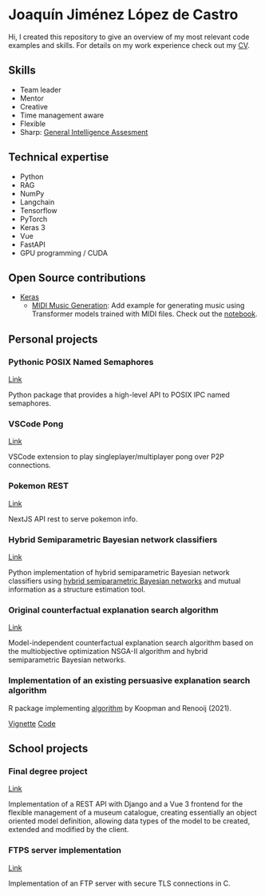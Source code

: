 # Joaquín Jiménez López de Castro

Hi, I created this repository to give an overview of my most relevant code examples and skills. For details on my work experience check out my [CV](https://github.com/johacks/CV/blob/main/CV.pdf).

## Skills

- Team leader
- Mentor
- Creative
- Time management aware
- Flexible
- Sharp: [General Intelligence Assesment](https://github.com/johacks/CV/blob/main/GeneralIntelligenceAssesment.pdf)

## Technical expertise
- Python
- RAG
- NumPy
- Langchain
- Tensorflow
- PyTorch
- Keras 3
- Vue
- FastAPI
- GPU programming / CUDA

## Open Source contributions

- [Keras](https://github.com/keras-team)
    - [MIDI Music Generation](https://github.com/keras-team/keras-io/pull/1992): Add example for generating music using Transformer models trained with MIDI files. Check out the [notebook](https://github.com/keras-team/keras-io/blob/master/examples/generative/ipynb/midi_generation_with_transformer.ipynb).

## Personal projects

### Pythonic POSIX Named Semaphores

[Link](https://github.com/johacks/named-semaphores)

Python package that provides a high-level API to POSIX IPC named semaphores.

### VSCode Pong

[Link](https://github.com/johacks/vscode-pong)

VSCode extension to play singleplayer/multiplayer pong over P2P connections.

### Pokemon REST

[Link](https://github.com/johacks/pokemon-rest)

NextJS API rest to serve pokemon info.

### Hybrid Semiparametric Bayesian network classifiers

[Link](https://github.com/johacks/anexoTFM/blob/main/spbn_classifier.py)

Python implementation of hybrid semiparametric Bayesian network classifiers using [hybrid semiparametric Bayesian networks](https://doi.org/10.1007/s11749-022-00812-3) and mutual information as a structure estimation tool.

### Original counterfactual explanation search algorithm

[Link](https://github.com/johacks/anexoTFM/blob/main/counterfactuals.ipynb)

Model-independent counterfactual explanation search algorithm based on the multiobjective optimization NSGA-II algorithm and hybrid semiparametric Bayesian networks.

### Implementation of an existing persuasive explanation search algorithm

R package implementing [algorithm](https://doi.org/10.1007/978-3-030-86772-0_17) by Koopman and Renooij (2021).

[Vignette](https://johacks.github.io/bncounterfactuals/articles/persuasive_explanations.html)
[Code](https://github.com/johacks/bncounterfactuals)

## School projects

### Final degree project

[Link](https://git.eps.uam.es/joaquin.jimenezl/museo-eps-uam/)

Implementation of a REST API with Django and a Vue 3 frontend for the flexible management of a museum catalogue, creating essentially an object oriented model definition, allowing data types of the model to be created, extended and modified by the client.

### FTPS server implementation

[Link](https://github.com/johacks/ftps_server)

Implementation of an FTP server with secure TLS connections in C.
